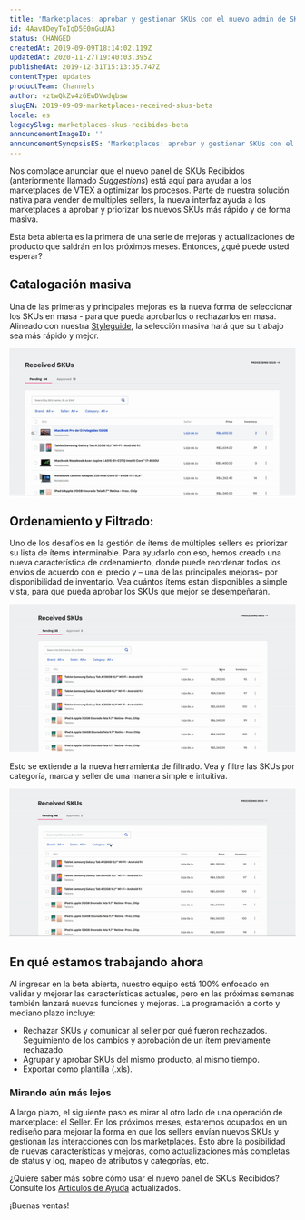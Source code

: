 ```yaml
---
title: 'Marketplaces: aprobar y gestionar SKUs con el nuevo admin de SKUs Recibidos en beta.'
id: 4Aav8DeyToIqD5E0nGuUA3
status: CHANGED
createdAt: 2019-09-09T18:14:02.119Z
updatedAt: 2020-11-27T19:40:03.395Z
publishedAt: 2019-12-31T15:13:35.747Z
contentType: updates
productTeam: Channels
author: vztwQkZv4z6EwDVwdqbsw
slugEN: 2019-09-09-marketplaces-received-skus-beta
locale: es
legacySlug: marketplaces-skus-recibidos-beta
announcementImageID: ''
announcementSynopsisES: 'Marketplaces: aprobar y gestionar SKUs con el nuevo admin de SKUs Recibidos en beta.'
---
```


Nos complace anunciar que el nuevo panel de SKUs Recibidos (anteriormente llamado *Suggestions*) está aquí para ayudar a los marketplaces de VTEX a optimizar los procesos. Parte de nuestra solución nativa para vender de múltiples sellers, la nueva interfaz ayuda a los marketplaces a aprobar y priorizar los nuevos SKUs más rápido y de forma masiva.

Esta beta abierta es la primera de una serie de mejoras y actualizaciones de producto que saldrán en los próximos meses. Entonces, ¿qué puede usted esperar?



## Catalogación masiva

Una de las primeras y principales mejoras es la nueva forma de seleccionar los SKUs en masa - para que pueda aprobarlos o rechazarlos en masa. Alineado con nuestra [Styleguide](https://styleguide.vtex.com/ "Styleguide"), la selección masiva hará que su trabajo sea más rápido y mejor.

![received-skus-bulk](https://raw.githubusercontent.com/vtexdocs/help-center-content/refs/heads/main/docs/es/announcements/2019-09-09-marketplaces-skus-recibidos-beta_1.gif)



## Ordenamiento y Filtrado:
Uno de los desafíos en la gestión de ítems de múltiples sellers es priorizar su lista de ítems interminable. Para ayudarlo con eso, hemos creado una nueva característica de ordenamiento, donde puede reordenar todos los envíos de acuerdo con el precio y – una de las principales mejoras–  por disponibilidad de inventario. Vea cuántos ítems están disponibles a simple vista, para que pueda aprobar los SKUs que mejor se desempeñarán.


![received-skus-ordering](https://raw.githubusercontent.com/vtexdocs/help-center-content/refs/heads/main/docs/es/announcements/2019-09-09-marketplaces-skus-recibidos-beta_2.gif)


Esto se extiende a la nueva herramienta de filtrado. Vea y filtre las SKUs por categoría, marca y seller de una manera simple e intuitiva.


![received-skus-filtering](https://raw.githubusercontent.com/vtexdocs/help-center-content/refs/heads/main/docs/es/announcements/2019-09-09-marketplaces-skus-recibidos-beta_3.gif)




## En qué estamos trabajando ahora

Al ingresar en la beta abierta, nuestro equipo está 100% enfocado en validar y mejorar las características actuales, pero en las próximas semanas también lanzará nuevas funciones y mejoras. La programación a corto y mediano plazo incluye:


- Rechazar SKUs y comunicar al seller por qué fueron rechazados. Seguimiento de los cambios y aprobación de un ítem previamente rechazado.
- Agrupar y aprobar SKUs del mismo producto, al mismo tiempo.
- Exportar como plantilla (.xls).



### Mirando aún más lejos

A largo plazo, el siguiente paso es mirar al otro lado de una operación de marketplace: el Seller. En los próximos meses, estaremos ocupados en un rediseño para mejorar la forma en que los sellers envían nuevos SKUs y gestionan las interacciones con los marketplaces. Esto abre la posibilidad de nuevas características y mejoras, como actualizaciones más completas de status y log, mapeo de atributos y categorías, etc.

¿Quiere saber más sobre cómo usar el nuevo panel de SKUs Recibidos? Consulte los [Artículos de Ayuda](https://help.vtex.com/es/tutorial/sugerindo-e-aprovando-skus--tutorials_396) actualizados.

¡Buenas ventas!

